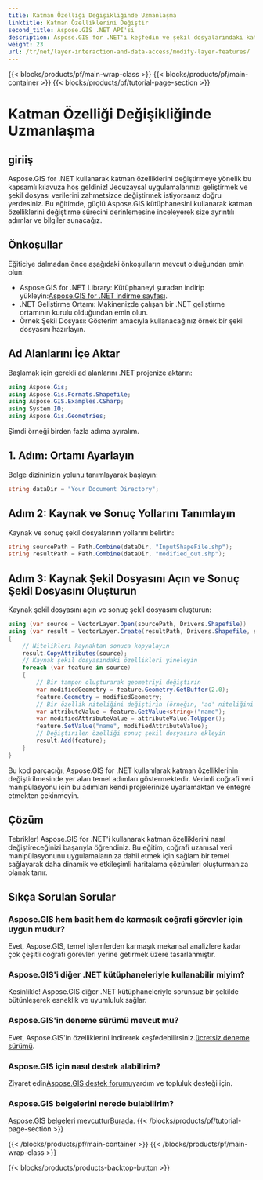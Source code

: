 ```yaml
---
title: Katman Özelliği Değişikliğinde Uzmanlaşma
linktitle: Katman Özelliklerini Değiştir
second_title: Aspose.GIS .NET API'si
description: Aspose.GIS for .NET'i keşfedin ve şekil dosyalarındaki katman özelliklerini zahmetsizce değiştirme sanatında ustalaşın. Jeo-uzamsal uygulamalarınızı hassasiyetle ve kolaylıkla güçlendirin.
weight: 23
url: /tr/net/layer-interaction-and-data-access/modify-layer-features/
---
```


{{< blocks/products/pf/main-wrap-class >}}
{{< blocks/products/pf/main-container >}}
{{< blocks/products/pf/tutorial-page-section >}}

# Katman Özelliği Değişikliğinde Uzmanlaşma

## giriiş
Aspose.GIS for .NET kullanarak katman özelliklerini değiştirmeye yönelik bu kapsamlı kılavuza hoş geldiniz! Jeouzaysal uygulamalarınızı geliştirmek ve şekil dosyası verilerini zahmetsizce değiştirmek istiyorsanız doğru yerdesiniz. Bu eğitimde, güçlü Aspose.GIS kütüphanesini kullanarak katman özelliklerini değiştirme sürecini derinlemesine inceleyerek size ayrıntılı adımlar ve bilgiler sunacağız.
## Önkoşullar
Eğiticiye dalmadan önce aşağıdaki önkoşulların mevcut olduğundan emin olun:
-  Aspose.GIS for .NET Library: Kütüphaneyi şuradan indirip yükleyin:[Aspose.GIS for .NET indirme sayfası](https://releases.aspose.com/gis/net/).
- .NET Geliştirme Ortamı: Makinenizde çalışan bir .NET geliştirme ortamının kurulu olduğundan emin olun.
- Örnek Şekil Dosyası: Gösterim amacıyla kullanacağınız örnek bir şekil dosyasını hazırlayın.
## Ad Alanlarını İçe Aktar
Başlamak için gerekli ad alanlarını .NET projenize aktarın:
```csharp
using Aspose.Gis;
using Aspose.Gis.Formats.Shapefile;
using Aspose.GIS.Examples.CSharp;
using System.IO;
using Aspose.Gis.Geometries;
```
Şimdi örneği birden fazla adıma ayıralım.
## 1. Adım: Ortamı Ayarlayın
Belge dizininizin yolunu tanımlayarak başlayın:
```csharp
string dataDir = "Your Document Directory";
```
## Adım 2: Kaynak ve Sonuç Yollarını Tanımlayın
Kaynak ve sonuç şekil dosyalarının yollarını belirtin:
```csharp
string sourcePath = Path.Combine(dataDir, "InputShapeFile.shp");
string resultPath = Path.Combine(dataDir, "modified_out.shp");
```
## Adım 3: Kaynak Şekil Dosyasını Açın ve Sonuç Şekil Dosyasını Oluşturun
Kaynak şekil dosyasını açın ve sonuç şekil dosyasını oluşturun:
```csharp
using (var source = VectorLayer.Open(sourcePath, Drivers.Shapefile))
using (var result = VectorLayer.Create(resultPath, Drivers.Shapefile, source.SpatialReferenceSystem))
{
    // Nitelikleri kaynaktan sonuca kopyalayın
    result.CopyAttributes(source);
    // Kaynak şekil dosyasındaki özellikleri yineleyin
    foreach (var feature in source)
    {
        // Bir tampon oluşturarak geometriyi değiştirin
        var modifiedGeometry = feature.Geometry.GetBuffer(2.0);
        feature.Geometry = modifiedGeometry;
        // Bir özellik niteliğini değiştirin (örneğin, 'ad' niteliğini büyük harfe dönüştürmek)
        var attributeValue = feature.GetValue<string>("name");
        var modifiedAttributeValue = attributeValue.ToUpper();
        feature.SetValue("name", modifiedAttributeValue);
        // Değiştirilen özelliği sonuç şekil dosyasına ekleyin
        result.Add(feature);
    }
}
```
Bu kod parçacığı, Aspose.GIS for .NET kullanılarak katman özelliklerinin değiştirilmesinde yer alan temel adımları göstermektedir. Verimli coğrafi veri manipülasyonu için bu adımları kendi projelerinize uyarlamaktan ve entegre etmekten çekinmeyin.
## Çözüm
Tebrikler! Aspose.GIS for .NET'i kullanarak katman özelliklerini nasıl değiştireceğinizi başarıyla öğrendiniz. Bu eğitim, coğrafi uzamsal veri manipülasyonunu uygulamalarınıza dahil etmek için sağlam bir temel sağlayarak daha dinamik ve etkileşimli haritalama çözümleri oluşturmanıza olanak tanır.
## Sıkça Sorulan Sorular
### Aspose.GIS hem basit hem de karmaşık coğrafi görevler için uygun mudur?
Evet, Aspose.GIS, temel işlemlerden karmaşık mekansal analizlere kadar çok çeşitli coğrafi görevleri yerine getirmek üzere tasarlanmıştır.
### Aspose.GIS'i diğer .NET kütüphaneleriyle kullanabilir miyim?
Kesinlikle! Aspose.GIS diğer .NET kütüphaneleriyle sorunsuz bir şekilde bütünleşerek esneklik ve uyumluluk sağlar.
### Aspose.GIS'in deneme sürümü mevcut mu?
 Evet, Aspose.GIS'in özelliklerini indirerek keşfedebilirsiniz.[ücretsiz deneme sürümü](https://releases.aspose.com/).
### Aspose.GIS için nasıl destek alabilirim?
 Ziyaret edin[Aspose.GIS destek forumu](https://forum.aspose.com/c/gis/33)yardım ve topluluk desteği için.
### Aspose.GIS belgelerini nerede bulabilirim?
 Aspose.GIS belgeleri mevcuttur[Burada](https://reference.aspose.com/gis/net/).
{{< /blocks/products/pf/tutorial-page-section >}}

{{< /blocks/products/pf/main-container >}}
{{< /blocks/products/pf/main-wrap-class >}}

{{< blocks/products/products-backtop-button >}}
